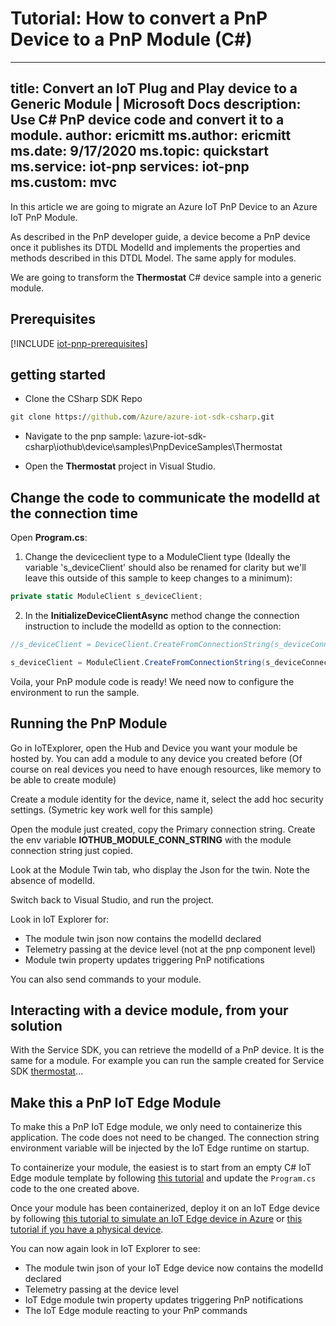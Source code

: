 # Tutorial: How to convert a PnP Device to a PnP Module (C#)

---

title: Convert an IoT Plug and Play device to a Generic Module | Microsoft Docs
description: Use C# PnP device code and convert it to a module.
author: ericmitt
ms.author: ericmitt
ms.date: 9/17/2020
ms.topic: quickstart
ms.service: iot-pnp
services: iot-pnp
ms.custom: mvc
---

In this article we are going to migrate an Azure IoT PnP Device to an Azure IoT PnP Module.

As described in the PnP developer guide, a device become a PnP device once it publishes its DTDL ModelId and implements the properties and methods described in this DTDL Model. The same apply for modules.

We are going to transform the **Thermostat** C# device sample into a generic module.

## Prerequisites

[!INCLUDE [iot-pnp-prerequisites](../../includes/iot-pnp-prerequisites.md)]

## getting started

- Clone the CSharp SDK Repo

```cmd
git clone https://github.com/Azure/azure-iot-sdk-csharp.git
```

- Navigate to the pnp sample:  <yourclone>\azure-iot-sdk-csharp\iothub\device\samples\PnpDeviceSamples\Thermostat

- Open the  **Thermostat** project in Visual Studio.

## Change the code to communicate the modelId at the connection time

Open **Program.cs**:

  1. Change the deviceclient type to a ModuleClient type (Ideally the variable 's_deviceClient' should also be renamed for clarity but we'll leave this outside of this sample to keep changes to a minimum):

  ```csharp
  private static ModuleClient s_deviceClient;
  ```

  2. In the **InitializeDeviceClientAsync** method change the connection instruction to include the modelId as option to the connection:

  ```csharp
  //s_deviceClient = DeviceClient.CreateFromConnectionString(s_deviceConnectionString, TransportType.Mqtt, options);

  s_deviceClient = ModuleClient.CreateFromConnectionString(s_deviceConnectionString, TransportType.Mqtt, options);
  ```

Voila, your PnP module code is ready! We need now to configure the environment to run the sample.

## Running the PnP Module

Go in IoTExplorer, open the Hub and Device you want your module be hosted by. You can add a module to any device you created before (Of course on real devices you need to have enough resources, like memory to be able to create module)

Create a module identity for the device, name it, select the add hoc security settings. (Symetric key work well for this sample)

Open the module just created, copy the Primary connection string. Create the env variable **IOTHUB_MODULE_CONN_STRING** with the module connection string just copied.

Look at the Module Twin tab, who display the Json for the twin. Note the absence of modelId.

Switch back to Visual Studio, and run the project.

Look in IoT Explorer for:

- The module twin json now contains the modelId declared
- Telemetry passing at the device level (not at the pnp component level)
- Module twin property updates triggering PnP notifications

You can also send commands to your module.

## Interacting with a device module, from your solution

With the Service SDK, you can retrieve the modelId of a PnP device. It is the same for a module.
For example you can run the sample created for Service SDK [thermostat](link)...


## Make this a PnP IoT Edge Module

To make this a PnP IoT Edge module, we only need to containerize this application. The code does not need to be changed. The connection string environment variable will be injected by the IoT Edge runtime on startup.

To containerize your module, the easiest is to start from an empty C# IoT Edge module template by following [this tutorial](https://docs.microsoft.com/en-us/azure/iot-edge/how-to-visual-studio-develop-module) and update the `Program.cs` code to the one created above.

Once your module has been containerized, deploy it on an IoT Edge device by following [this tutorial to simulate an IoT Edge device in Azure](https://docs.microsoft.com/en-us/azure/iot-edge/how-to-install-iot-edge-ubuntuvm) or [this tutorial if you have a physical device](https://docs.microsoft.com/en-us/azure/iot-edge/how-to-install-iot-edge-linux).

You can now again look in IoT Explorer to see:
- The module twin json of your IoT Edge device now contains the modelId declared
- Telemetry passing at the device level
- IoT Edge module twin property updates triggering PnP notifications
- The IoT Edge module reacting to your PnP commands

